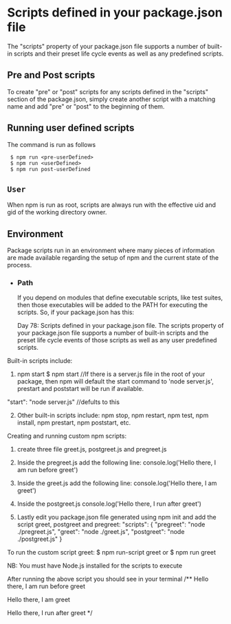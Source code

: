<!-- @format -->

# **Scripts defined in your package.json file**
The "scripts" property of your package.json file supports a number of built-in scripts and their preset life cycle events as well as any predefined scripts.

## **Pre and Post scripts**
To create "pre" or "post" scripts for any scripts defined in the "scripts" section of the package.json, simply create another script with a matching name and add "pre" or "post" to the beginning of them.

##  Running user defined scripts
The command is run  as follows
```shell
 $ npm run <pre-userDefined>
 $ npm run <userDefined>
 $ npm run post-userDefined
```

## `User`
When npm is run as root, scripts are always run with the effective uid and gid of the working directory owner.

## Environment
Package scripts run in an environment where many pieces of information are made available regarding the setup of npm and the current state of the process.

- ### Path
  If you depend on modules that define executable scripts, like test suites, then those executables will be added to the PATH for executing the scripts. So, if your package.json has this:


  Day 78: Scripts defined in your package.json file.
The scripts property of your package.json file supports a number of built-in scripts and the preset life cycle events of those scripts as well as any user predefined scripts.

Built-in scripts include:
1. npm start
 $ npm start //If there is a server.js file in the root of your package, then npm will default the start command to 'node server.js', prestart and poststart will be run if available.
 
 "start": "node server.js" //defults to this

2. Other built-in scripts include:
   npm stop, npm restart, npm test, npm install, npm prestart, 	    npm poststart, etc.
   
   
Creating and running custom npm scripts:
1. create  three file greet.js, postgreet.js and pregreet.js

2. Inside the pregreet.js add the following line:
   console.log('Hello there, I am run before greet')

3. Inside the greet.js add the following line:
   console.log('Hello there, I am greet')

4. Inside the postgreet.js 
   console.log('Hello there, I run after greet')

5. Lastly edit you package.json file generated using npm init
 and add the script greet, postgreet and pregreet:
    "scripts": {
    "pregreet": "node ./pregreet.js",
    "greet": "node ./greet.js",
    "postgreet": "node ./postgreet.js"
  }
    
To run the custom script greet:
  $ npm run-script greet
   or
  $ npm run greet
  
NB: You must have Node.js installed for the scripts to execute

After running the above script you should see  in your terminal
/**
Hello there, I am run before greet

Hello there, I am greet

Hello there, I run after greet
*/
 